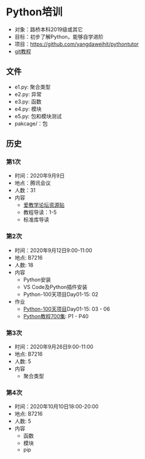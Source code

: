 # Python培训

- 对象：路桥本科2019级或其它
- 目标：初步了解Python，能够自学进阶
- 项目：https://github.com/yangdaweihit/pythontutor
- [git教程](https://github.com/yangdaweihit/haohaolearn/tree/master/git)

## 文件

- e1.py: 聚合类型
- e2.py: 异常 
- e3.py: 函数
- e4.py: 模块
- e5.py: 包和模块测试
- pakcage/：包

## 历史

### 第1次

- 时间：2020年9月9日
- 地点：腾讯会议
- 人数：31
- 内容
  - [爱教学论坛资源贴](https://www.ijiaoxue.net/t/python/196)
  - 教程导读：1-5
  - 标准库导读

### 第2次

- 时间：2020年9月12日9:00-11:00
- 地点: B7216
- 人数: 18
- 内容
  - Python安装
  - VS Code及Python插件安装
  - Python-100天项目Day01-15: 02
- 作业
  - [Python-100天项目](https://github.com/jackfrued/Python-100-Days)Day01-15: 03 - 06
  - [Python教程700集](https://www.bilibili.com/video/BV1QE411x76A?p=1): P1 - P40


### 第3次

- 时间：2020年9月26日9:00-11:00
- 地点: B7216
- 人数: 5
- 内容
  - 聚合类型

### 第4次

- 时间：2020年10月10日18:00-20:00
- 地点: B7216
- 人数: 5 
- 内容
  - 函数
  - 模块
  - pip
